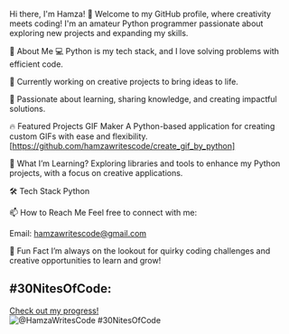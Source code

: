 Hi there, I'm Hamza! 👋
Welcome to my GitHub profile, where creativity meets coding! I'm an amateur Python programmer passionate about exploring new projects and expanding my skills.

🌟 About Me
💻 Python is my tech stack, and I love solving problems with efficient code.

🎨 Currently working on creative projects to bring ideas to life.

🚀 Passionate about learning, sharing knowledge, and creating impactful solutions.

🔥 Featured Projects
GIF Maker A Python-based application for creating custom GIFs with ease and flexibility. [https://github.com/hamzawritescode/create_gif_by_python]

🌱 What I’m Learning? 
Exploring libraries and tools to enhance my Python projects, with a focus on creative applications.

🛠️ Tech Stack
Python

📫 How to Reach Me
Feel free to connect with me:

Email: hamzawritescode@gmail.com

🌟 Fun Fact
I’m always on the lookout for quirky coding challenges and creative opportunities to learn and grow!


## #30NitesOfCode:
  [Check out my progress!](https://www.codedex.io/@HamzaWritesCode/30-nites-of-code)  
  ![@HamzaWritesCode #30NitesOfCode](https://www.codedex.io/api/petStatus?user=HamzaWritesCode)
  
